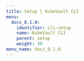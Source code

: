 ```yaml
---
title: Setup | KubeVault CLI
menu:
  docs_0.1.0:
    identifier: cli-setup
    name: KubeVault CLI
    parent: setup
    weight: 30
menu_name: docs_0.1.0
---
```

